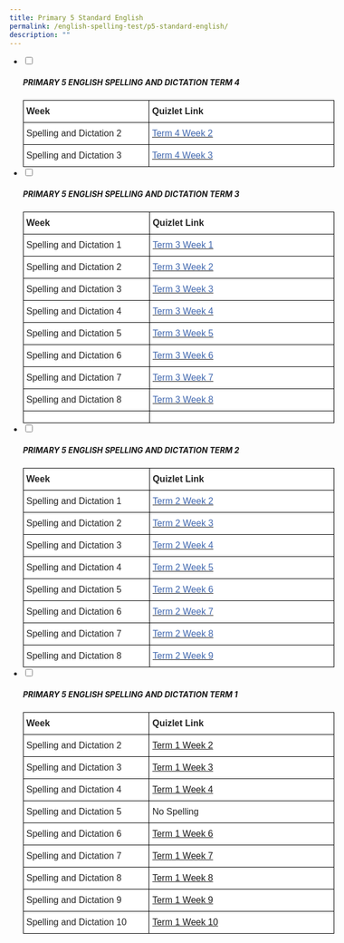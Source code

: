 ```yaml
---
title: Primary 5 Standard English
permalink: /english-spelling-test/p5-standard-english/
description: ""
---
```

<ul class="jekyllcodex_accordion">
  <li>
    <input type="checkbox" id="accordion1">
		<label for="accordion1"><h5>PRIMARY 5 ENGLISH SPELLING AND DICTATION TERM 4</h5></label>
    <div>
      <style type="text/css">
.tg  {border-collapse:collapse;border-spacing:0;margin:0px auto;}
.tg td{border-color:black;border-style:solid;border-width:1px;font-family:Arial, sans-serif;font-size:14px;
  overflow:hidden;padding:10px 5px;word-break:normal;}
.tg th{border-color:black;border-style:solid;border-width:1px;font-family:Arial, sans-serif;font-size:14px;
  font-weight:normal;overflow:hidden;padding:10px 5px;word-break:normal;}
.tg .tg-sf6z{background-color:#FFF;color:#222;font-size:16px;font-weight:bold;text-align:left;vertical-align:top}
.tg .tg-3cbn{background-color:#FFF;color:#222;font-size:16px;font-weight:bold;text-align:left;vertical-align:top}
.tg .tg-qec4{background-color:#FFF;color:#222;font-size:16px;text-align:left;vertical-align:top}
.tg .tg-6nyb{background-color:#FFF;color:#4067AE;font-size:16px;text-align:left;text-decoration:underline;vertical-align:top}
.tg .tg-c6yb{background-color:#FFF;color:#00E;font-size:16px;text-align:left;text-decoration:underline;vertical-align:top}
.tg .tg-zurh{background-color:#FFF;color:#4067AE;font-size:16px;text-align:left;vertical-align:top}
.tg .tg-a36r{background-color:#FFF;color:#3D85C6;font-size:16px;text-align:left;text-decoration:underline;vertical-align:top}
</style>
<table class="tg" style="undefined;table-layout: fixed; width: 550px">
<colgroup>
<col style="width: 300px">
<col style="width: 464px">
</colgroup>
<tbody>
  <tr>
    <td class="tg-3cbn">Week</td>
    <td class="tg-sf6z">Quizlet Link</td>
  </tr>
  <tr>
    <td class="tg-qec4">Spelling and Dictation 2</td>
    <td class="tg-6nyb"><a href="https://quizlet.com/_bwfyd9?x=1jqt&i=1c2gxb"><span style="text-decoration:none;color:#4067AE">Term 4 Week 2</span></a></td>
  </tr>
  <tr>
    <td class="tg-qec4">Spelling and Dictation 3</td>
    <td class="tg-6nyb"><a href="https://quizlet.com/_bwg0ep?x=1jqt&i=1c2gxb"><span style="text-decoration:none;color:#4067AE">Term 4 Week 3</span></a></td>
  </tr>
</tbody>
</table>
    </div>
	</li>
	<li>
    <input type="checkbox" id="accordion2">
		<label for="accordion2"><h5>PRIMARY 5 ENGLISH SPELLING AND DICTATION TERM 3</h5></label>
    <div>
      <style type="text/css">
.tg  {border-collapse:collapse;border-spacing:0;margin:0px auto;}
.tg td{border-color:black;border-style:solid;border-width:1px;font-family:Arial, sans-serif;font-size:14px;
  overflow:hidden;padding:10px 5px;word-break:normal;}
.tg th{border-color:black;border-style:solid;border-width:1px;font-family:Arial, sans-serif;font-size:14px;
  font-weight:normal;overflow:hidden;padding:10px 5px;word-break:normal;}
.tg .tg-sf6z{background-color:#FFF;color:#222;font-size:16px;font-weight:bold;text-align:left;vertical-align:top}
.tg .tg-3cbn{background-color:#FFF;color:#222;font-size:16px;font-weight:bold;text-align:left;vertical-align:top}
.tg .tg-qec4{background-color:#FFF;color:#222;font-size:16px;text-align:left;vertical-align:top}
.tg .tg-zurh{background-color:#FFF;color:#4067AE;font-size:16px;text-align:left;vertical-align:top}
</style>
<table class="tg" style="undefined;table-layout: fixed; width: 550px">
<colgroup>
<col style="width: 300px">
<col style="width: 460px">
</colgroup>
<tbody>
  <tr>
    <td class="tg-3cbn">Week</td>
    <td class="tg-sf6z">Quizlet Link</td>
  </tr>
  <tr>
    <td class="tg-qec4">Spelling and Dictation 1</td>
    <td class="tg-zurh"><a href="https://quizlet.com/_9z37qs?x=1qqt&i=1c2gxb" target="_blank" rel="noopener noreferrer"><span style="color:#4067AE">Term 3 Week 1</span></a></td>
  </tr>
  <tr>
    <td class="tg-qec4">Spelling and Dictation 2</td>
    <td class="tg-zurh"><a href="https://quizlet.com/_9z5dac?x=1qqt&i=1c2gxb" target="_blank" rel="noopener noreferrer"><span style="color:#4067AE">Term 3 Week 2</span></a></td>
  </tr>
  <tr>
    <td class="tg-qec4">Spelling and Dictation 3</td>
    <td class="tg-zurh"><a href="https://quizlet.com/_9z5dw4?x=1qqt&i=1c2gxb" target="_blank" rel="noopener noreferrer"><span style="color:#4067AE">Term 3 Week 3</span></a></td>
  </tr>
  <tr>
    <td class="tg-qec4">Spelling and Dictation 4</td>
    <td class="tg-zurh"><a href="https://quizlet.com/_9z5mj4?x=1qqt&i=1c2gxb" target="_blank" rel="noopener noreferrer"><span style="color:#4067AE">Term 3 Week 4</span></a> </td>
  </tr>
  <tr>
    <td class="tg-qec4">Spelling and Dictation 5</td>
    <td class="tg-zurh"><a href="https://quizlet.com/_9z5dkw?x=1qqt&i=1c2gxb" target="_blank" rel="noopener noreferrer"><span style="color:#4067AE">Term 3 Week 5 </span></a></td>
  </tr>
  <tr>
    <td class="tg-qec4">Spelling and Dictation 6</td>
    <td class="tg-zurh"><a href="https://quizlet.com/_9z5nkp?x=1qqt&i=1c2gxb" target="_blank" rel="noopener noreferrer"><span style="color:#4067AE">Term 3 Week 6 </span></a></td>
  </tr>
  <tr>
    <td class="tg-qec4">Spelling and Dictation 7</td>
    <td class="tg-zurh"><a href="https://quizlet.com/_9z5o7k?x=1qqt&i=1c2gxb" target="_blank" rel="noopener noreferrer"><span style="color:#4067AE">Term 3 Week 7</span></a></td>
  </tr>
  <tr>
    <td class="tg-qec4">Spelling and Dictation 8</td>
    <td class="tg-zurh"><a href="https://quizlet.com/_9z5xjb?x=1qqt&i=1c2gxb" target="_blank" rel="noopener noreferrer"><span style="color:#4067AE">Term 3 Week 8 </span></a></td>
  </tr>
  <tr>
    <td class="tg-qec4"></td>
    <td class="tg-zurh"></td>
  </tr>
</tbody>
</table>
    </div>
	</li>
	<li>
    <input type="checkbox" id="accordion3">
		<label for="accordion3"><h5>PRIMARY 5 ENGLISH SPELLING AND DICTATION TERM 2</h5></label>
    <div>
      <style type="text/css">
.tg  {border-collapse:collapse;border-spacing:0;margin:0px auto;}
.tg td{border-color:black;border-style:solid;border-width:1px;font-family:Arial, sans-serif;font-size:14px;
  overflow:hidden;padding:10px 5px;word-break:normal;}
.tg th{border-color:black;border-style:solid;border-width:1px;font-family:Arial, sans-serif;font-size:14px;
  font-weight:normal;overflow:hidden;padding:10px 5px;word-break:normal;}
.tg .tg-sf6z{background-color:#FFF;color:#222;font-size:16px;font-weight:bold;text-align:left;vertical-align:top}
.tg .tg-3cbn{background-color:#FFF;color:#222;font-size:16px;font-weight:bold;text-align:left;vertical-align:top}
.tg .tg-qec4{background-color:#FFF;color:#222;font-size:16px;text-align:left;vertical-align:top}
.tg .tg-lxnn{background-color:#ffffff;color:#4067AE;font-size:16px;text-align:left;vertical-align:top}
.tg .tg-zurh{background-color:#FFF;color:#4067AE;font-size:16px;text-align:left;vertical-align:top}
</style>
<table class="tg" style="undefined;table-layout: fixed; width: 550px">
<colgroup>
<col style="width: 300px">
<col style="width: 460px">
</colgroup>
<tbody>
  <tr>
    <td class="tg-3cbn">Week</td>
    <td class="tg-sf6z">Quizlet Link</td>
  </tr>
  <tr>
    <td class="tg-qec4">Spelling and Dictation 1</td>
    <td class="tg-lxnn"><a href="https://quizlet.com/_849l6c?x=1jqt&i=1c2gxb" target="_blank" rel="noopener noreferrer"><span style="text-decoration:none;color:#4067AE">Term 2 Week 2</span></a></td>
  </tr>
  <tr>
    <td class="tg-qec4">Spelling and Dictation 2</td>
    <td class="tg-lxnn"><a href="https://quizlet.com/_cz7ymn?x=1jqt&i=1c2gxb" target="_blank" rel="noopener noreferrer"><span style="text-decoration:none;color:#4067AE">Term 2 Week 3</span></a></td>
  </tr>
  <tr>
    <td class="tg-qec4">Spelling and Dictation 3</td>
    <td class="tg-lxnn"><a href="https://quizlet.com/_84azux?x=1jqt&i=1c2gxb" target="_blank" rel="noopener noreferrer"><span style="text-decoration:none;color:#4067AE">Term 2 Week 4</span></a></td>
  </tr>
  <tr>
    <td class="tg-qec4">Spelling and Dictation 4</td>
    <td class="tg-lxnn"><a href="https://quizlet.com/_84b0hf?x=1jqt&i=1c2gxb" target="_blank" rel="noopener noreferrer"><span style="text-decoration:none;color:#4067AE">Term 2 Week 5</span></a></td>
  </tr>
  <tr>
    <td class="tg-qec4">Spelling and Dictation 5</td>
    <td class="tg-lxnn"><a href="https://quizlet.com/_84fl2z?x=1jqt&i=1c2gxb" target="_blank" rel="noopener noreferrer"><span style="text-decoration:none;color:#4067AE">Term 2 Week 6</span></a></td>
  </tr>
  <tr>
    <td class="tg-qec4">Spelling and Dictation 6</td>
    <td class="tg-lxnn"><a href="https://quizlet.com/_84fltx?x=1jqt&i=1c2gxb" target="_blank" rel="noopener noreferrer"><span style="text-decoration:none;color:#4067AE">Term 2 Week 7</span></a></td>
  </tr>
  <tr>
    <td class="tg-qec4">Spelling and Dictation 7</td>
    <td class="tg-lxnn"><a href="https://quizlet.com/_84fn45?x=1jqt&i=1c2gxb" target="_blank" rel="noopener noreferrer"><span style="text-decoration:none;color:#4067AE">Term 2 Week 8</span></a></td>
  </tr>
  <tr>
    <td class="tg-qec4">Spelling and Dictation 8</td>
    <td class="tg-lxnn"><a href="https://quizlet.com/_9z5xjb?x=1qqt&i=1c2gxb" target="_blank" rel="noopener noreferrer"><span style="color:#4067AE">Term 2 Week 9 </span></a></td>
  </tr>
</tbody>
</table>
    </div>
	</li>
	<li>
    <input type="checkbox" id="accordion4">
		<label for="accordion4"><h5>PRIMARY 5 ENGLISH SPELLING AND DICTATION TERM 1</h5></label>
    <div>
      <style type="text/css">
.tg  {border-collapse:collapse;border-spacing:0;margin:0px auto;}
.tg td{border-color:black;border-style:solid;border-width:1px;font-family:Arial, sans-serif;font-size:14px;
  overflow:hidden;padding:10px 5px;word-break:normal;}
.tg th{border-color:black;border-style:solid;border-width:1px;font-family:Arial, sans-serif;font-size:14px;
  font-weight:normal;overflow:hidden;padding:10px 5px;word-break:normal;}
.tg .tg-sf6z{background-color:#FFF;color:#222;font-size:16px;font-weight:bold;text-align:left;vertical-align:top}
.tg .tg-g6yu{background-color:#FFF;color:#222;font-size:16px;text-align:left;vertical-align:top}
.tg .tg-zurh{background-color:#FFF;color:#4067AE;font-size:16px;text-align:left;vertical-align:top}
</style>
<table class="tg" style="undefined;table-layout: fixed; width: 550px">
<colgroup>
<col style="width: 300px">
<col style="width: 460px">
</colgroup>
<tbody>
  <tr>
    <td class="tg-sf6z">Week</td>
    <td class="tg-sf6z">Quizlet Link</td>
  </tr>
  <tr>
    <td class="tg-g6yu">Spelling and Dictation 2</td>
    <td class="tg-zurh"><a href="https://quizlet.com/_7s4dgn?x=1jqt&i=1c2gxb">Term 1 Week 2 </a></td>
  </tr>
  <tr>
    <td class="tg-g6yu">Spelling and Dictation 3</td>
    <td class="tg-zurh"><a href="https://quizlet.com/_7scu65?x=1jqt&i=1c2gxb">Term 1 Week 3</a></td>
  </tr>
  <tr>
    <td class="tg-g6yu">Spelling and Dictation 4</td>
    <td class="tg-zurh"><a href="https://quizlet.com/_7s4gu0?x=1jqt&i=1c2gxb">Term 1 Week 4</a></td>
  </tr>
  <tr>
    <td class="tg-g6yu">Spelling and Dictation 5</td>
    <td class="tg-g6yu">No Spelling</td>
  </tr>
  <tr>
    <td class="tg-g6yu">Spelling and Dictation 6</td>
    <td class="tg-zurh"><a href="https://quizlet.com/_7s4hq5?x=1jqt&i=1c2gxb">Term 1 Week 6</a></td>
  </tr>
  <tr>
    <td class="tg-g6yu">Spelling and Dictation 7</td>
    <td class="tg-zurh"><a href="https://quizlet.com/_7scuzf?x=1jqt&i=1c2gxb">Term 1 Week 7</a></td>
  </tr>
  <tr>
    <td class="tg-g6yu">Spelling and Dictation 8</td>
    <td class="tg-zurh"><a href="https://quizlet.com/_7s4ipu?x=1jqt&i=1c2gxb">Term 1 Week 8</a></td>
  </tr>
  <tr>
    <td class="tg-g6yu">Spelling and Dictation 9</td>
    <td class="tg-zurh"><a href="https://quizlet.com/_7s4vrt?x=1jqt&i=1c2gxb">Term 1 Week 9</a></td>
  </tr>
  <tr>
    <td class="tg-g6yu">Spelling and Dictation 10</td>
    <td class="tg-zurh"><a href="https://quizlet.com/_7scsz5?x=1jqt&i=1c2gxb">Term 1 Week 10</a></td>
  </tr>
</tbody>
</table>
    </div>
	</li>
</ul>